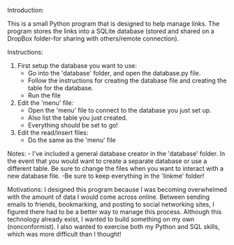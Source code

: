 Introduction:

This is a small Python program that is designed to help manage links. The program stores the links into a SQLite database (stored and shared on a DropBox folder-for sharing with others/remote connection).

Instructions:

1. First setup the database you want to use:
	- Go into the 'database' folder, and open the database.py file. 
	- Follow the instructions for creating the database file and creating the table for the database.
	- Run the file
2. Edit the 'menu' file:
	- Open the 'menu' file to connect to the database you just set up.
	- Also list the table you just created. 
	- Everything should be set to go!
3. Edit the read/insert files:
	- Do the same as the 'menu' file


Notes:
	- I've included a general database creator in the 'database' folder. In the event that you would want to create a separate database or use a different table. Be sure to change the files when you want to interact with a new database file.
	-Be sure to keep everything in the 'linkme' folder! 

Motivations: 
	I designed this program because I was becoming overwhelmed with the amount of data I would come across online. Between sending emails to friends, bookmarking, and posting to social networking sites, I figured there had to be a better way to manage this process. Although this technology already exist, I wanted to build something on my own (nonconformist). I also wanted to exercise both my Python and SQL skills, which was more difficult than I thought! 
